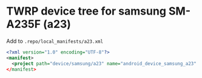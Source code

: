 # TWRP device tree for samsung SM-A235F (a23)

Add to
`.repo/local_manifests/a23.xml`

```xml
<?xml version="1.0" encoding="UTF-8"?>
<manifest>
  <project path="device/samsung/a23" name="android_device_samsung_a23" remote="TeamWin" revision="android-13.0"
</manifest>
```
